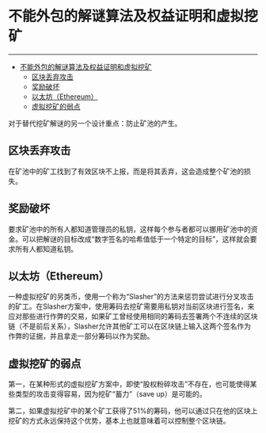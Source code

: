<!--
 * @Author: ZhXZhao
 * @Date: 2020-02-13 21:25:00
 * @LastEditors  : ZhXZhao
 * @LastEditTime : 2020-02-13 21:56:42
 * @Description: 
 -->
# 不能外包的解谜算法及权益证明和虚拟挖矿

---

- [不能外包的解谜算法及权益证明和虚拟挖矿](#%e4%b8%8d%e8%83%bd%e5%a4%96%e5%8c%85%e7%9a%84%e8%a7%a3%e8%b0%9c%e7%ae%97%e6%b3%95%e5%8f%8a%e6%9d%83%e7%9b%8a%e8%af%81%e6%98%8e%e5%92%8c%e8%99%9a%e6%8b%9f%e6%8c%96%e7%9f%bf)
  - [区块丢弃攻击](#%e5%8c%ba%e5%9d%97%e4%b8%a2%e5%bc%83%e6%94%bb%e5%87%bb)
  - [奖励破坏](#%e5%a5%96%e5%8a%b1%e7%a0%b4%e5%9d%8f)
  - [以太坊（Ethereum）](#%e4%bb%a5%e5%a4%aa%e5%9d%8aethereum)
  - [虚拟挖矿的弱点](#%e8%99%9a%e6%8b%9f%e6%8c%96%e7%9f%bf%e7%9a%84%e5%bc%b1%e7%82%b9)


对于替代挖矿解谜的另一个设计重点：防止矿池的产生。

## 区块丢弃攻击

在矿池中的矿工找到了有效区块不上报，而是将其丢弃，这会造成整个矿池的损失。

## 奖励破坏

要求矿池中的所有人都知道管理员的私钥，这样每个参与者都可以挪用矿池中的资金。可以把解谜的目标改成“数字签名的哈希值低于一个特定的目标”，这样就会要求所有人都知道私钥。

## 以太坊（Ethereum）

一种虚拟挖矿的另类币，使用一个称为“Slasher”的方法来惩罚尝试进行分叉攻击的矿工。在Slasher方案中，使用筹码去挖矿需要用私钥对当前区块进行签名，来应对那些进行作弊的交易，如果矿工曾经使用相同的筹码去签署两个不连续的区块链（不是前后关系），Slasher允许其他矿工可以在区块链上输入这两个签名作为作弊的证据，并且拿走一部分筹码以作为奖励。

## 虚拟挖矿的弱点

第一，在某种形式的虚拟挖矿方案中，即使“股权粉碎攻击”不存在，也可能使得某些类型的攻击变得容易，因为挖矿“蓄力”（save up）是可能的。

第二，如果虚拟挖矿中的某个矿工获得了51%的筹码，他可以通过只在他的区块上挖矿的方式永远保持这个优势，基本上也就意味着可以控制整个区块链。

